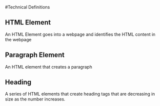 #Technical Definitions

## HTML Element
An HTML Element goes into a webpage and identifies the HTML content in the webpage

## Paragraph Element
An HTML element that creates a paragraph

## Heading
A series of HTML elements that create heading tags that are decreasing in size as the number increases.
